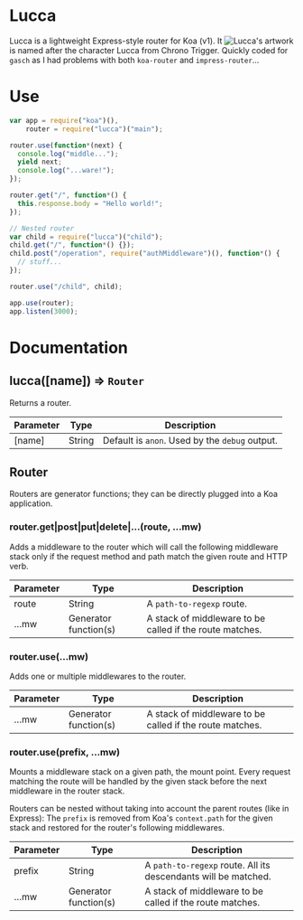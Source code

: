 # Lucca

<img alt="Lucca's artwork" src="http://vignette2.wikia.nocookie.net/chrono/images/6/6a/Lucca2.png/revision/latest/scale-to-width-down/180" style="float: right;"/>

Lucca is a lightweight Express-style router for Koa (v1). It is named after the character Lucca from Chrono Trigger. Quickly coded for `gasch` as I had problems with both `koa-router` and `impress-router`…

# Use

```javascript
var app = require("koa")(),
    router = require("lucca")("main");

router.use(function*(next) {
  console.log("middle...");
  yield next;
  console.log("...ware!");
});

router.get("/", function*() {
  this.response.body = "Hello world!";
});

// Nested router
var child = require("lucca")("child");
child.get("/", function*() {});
child.post("/operation", require("authMiddleware")(), function*() {
  // stuff...
});

router.use("/child", child);

app.use(router);
app.listen(3000);
```

# Documentation

## lucca([name]) => `Router`

Returns a router.

Parameter|Type|Description
---------|----|-----------
[name]|String|Default is `anon`. Used by the `debug` output.

## Router

Routers are generator functions; they can be directly plugged into a Koa application.

### router.get|post|put|delete|…(route, …mw)

Adds a middleware to the router which will call the following middleware stack only if the request method and path match the given route and HTTP verb.

Parameter|Type|Description
---------|----|-----------
route|String|A `path-to-regexp` route.
…mw|Generator function(s)|A stack of middleware to be called if the route matches.

### router.use(…mw)

Adds one or multiple middlewares to the router.

Parameter|Type|Description
---------|----|-----------
…mw|Generator function(s)|A stack of middleware to be called if the route matches.

### router.use(prefix, …mw)

Mounts a middleware stack on a given path, the mount point. Every request matching the route will be handled by the given stack before the next middleware in the router stack.

Routers can be nested without taking into account the parent routes (like in Express): The `prefix` is removed from Koa's `context.path` for the given stack and restored for the router's following middlewares.

Parameter|Type|Description
---------|----|-----------
prefix|String|A `path-to-regexp` route. All its descendants will be matched.
…mw|Generator function(s)|A stack of middleware to be called if the route matches.
